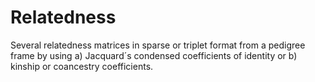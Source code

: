 # Relatedness
Several relatedness matrices in sparse or triplet format from a pedigree frame by using a) Jacquard´s condensed coefficients of identity or b) kinship or coancestry coefficients.
